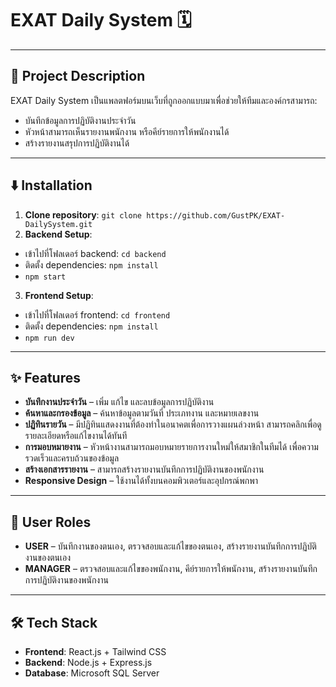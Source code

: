 # EXAT Daily System 🗓️

---

## 📌 Project Description  
EXAT Daily System เป็นแพลตฟอร์มบนเว็บที่ถูกออกแบบมาเพื่อช่วยให้ทีมและองค์กรสามารถ:

- บันทึกข้อมูลการปฏิบัติงานประจำวัน
- หัวหน้าสามารถเห็นรายงานพนักงาน หรือคีย์รายการให้พนักงานได้
- สร้างรายงานสรุปการปฏิบัติงานได้

---

## ⬇️ Installation

1. **Clone repository**: `git clone https://github.com/GustPK/EXAT-DailySystem.git`
2. **Backend Setup**:

- เข้าไปที่โฟลเดอร์ backend: `cd backend`
- ติดตั้ง dependencies: `npm install`
- `npm start`

3. **Frontend Setup**:

- เข้าไปที่โฟลเดอร์ frontend: `cd frontend`
- ติดตั้ง dependencies: `npm install`
- `npm run dev`

---

## ✨ Features  
- **บันทึกงานประจำวัน** – เพิ่ม แก้ไข และลบข้อมูลการปฏิบัติงาน 
- **ค้นหาและกรองข้อมูล** – ค้นหาข้อมูลตามวันที่ ประเภทงาน และหมายเลขงาน
- **ปฏิทินรายวัน** – มีปฏิทินแสดงงานที่ต้องทำในอนาคตเพื่อการวางแผนล่วงหน้า สามารถคลิกเพื่อดูรายละเอียดหรือแก้ไขงานได้ทันที
- **การมอบหมายงาน** – หัวหน้างานสามารถมอบหมายรายการงานใหม่ให้สมาชิกในทีมได้ เพื่อความรวดเร็วและครบถ้วนของข้อมูล
- **สร้างเอกสารรายงาน** – สามารถสร้างรายงานบันทึกการปฏิบัติงานของพนักงาน
- **Responsive Design** – ใช้งานได้ทั้งบนคอมพิวเตอร์และอุปกรณ์พกพา

---

## 👥 User Roles
- **USER** – บันทึกงานของตนเอง, ตรวจสอบและแก้ไขของตนเอง, สร้างรายงานบันทึกการปฏิบัติงานของตนเอง
- **MANAGER** – ตรวจสอบและแก้ไขของพนักงาน, คีย์รายการให้พนักงาน, สร้างรายงานบันทึกการปฏิบัติงานของพนักงาน
  
---

## 🛠 Tech Stack  
- **Frontend**: React.js + Tailwind CSS  
- **Backend**: Node.js + Express.js  
- **Database**: Microsoft SQL Server
